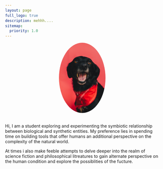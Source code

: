 ```yaml
---
layout: page
full_logo: true
description: mehhh....
sitemap:
  priority: 1.0
---
```

<img src="assets/img/jose-alejandro-cuffia-k1LNP6dnyAE-unsplash.jpg" style="display: block; margin: 0 auto; width: 30%; height: 70%; border-radius: 50%">
<br>
<br>
Hi, I am a student exploring and experimenting the symbiotic relationship between biological and synthetic entities. My preference lies in spending time on building tools that offer humans an additional perspective on the complexity of the natural world.


At times i also make feeble attempts to delve deeper into the realm of science fiction and philosophical litreatures to gain alternate perspective on the human condition and explore the possiblities of the fucture.

